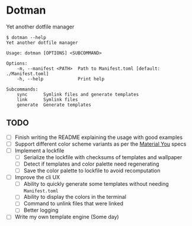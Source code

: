 # Dotman
Yet another dotfile manager

```console
$ dotman --help
Yet another dotfile manager

Usage: dotman [OPTIONS] <SUBCOMMAND>

Options:
    -m, --manifest <PATH>  Path to Manifest.toml [default: ./Manifest.toml]
    -h, --help             Print help

Subcommands:
    sync      Symlink files and generate templates 
    link      Symlink files
    generate  Generate templates
```

## TODO

- [ ] Finish writing the README explaining the usage with good examples
- [ ] Support different color scheme variants as per the [Material You](https://m3.material.io/) specs
- [ ] Implement a lockfile
    - [ ] Serialize the lockfile with checksums of templates and wallpaper
    - [ ] Detect if templates and color palette need regenerating
    - [ ] Save the color palette to lockfile to avoid recomputation
- [ ] Improve the cli UX
    - [ ] Ability to quickly generate some templates without needing `Manifest.toml`
    - [ ] Ability to display the colors in the terminal
    - [ ] Command to unlink files that were linked
    - [ ] Better logging
- [ ] Write my own template engine (Some day)
